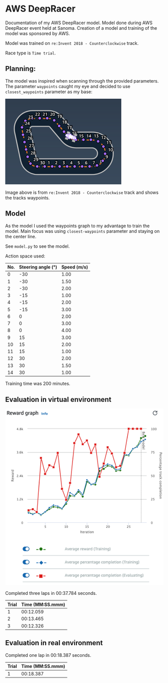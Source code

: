 # AWS DeepRacer

Documentation of my AWS DeepRacer model. Model done during AWS DeepRacer event held at Sanoma. Creation of a model and training of the model was sponsored by AWS.

Model was trained on `re:Invent 2018 - Counterclockwise` track.

Race type is `Time trial`.

## Planning:

The model was inspired when scanning through the provided parameters. The parameter `waypoints` caught my eye and decided to use `closest_waypoints` parameter as my base:

![AWS DeepRacer Waypoints Graph](resources/waypoints.png)

Image above is from `re:Invent 2018 - Counterclockwise` track and shows the tracks waypoints.

## Model

As the model I used the waypoints graph to my advantage to train the model.
Main focus was using `closest-waypoints` parameter and staying on the center line.

See `model.py` to see the model.

Action space used:

| No.         | Steering angle (°) | Speed (m/s) |
| ----------- | ------------------ | ----------- |
| 0           | -30                | 1.00        |
| 1           | -30                | 1.50        |
| 2           | -30                | 2.00        |
| 3           | -15                | 1.00        |
| 4           | -15                | 2.00        |
| 5           | -15                | 3.00        |
| 6           | 0                  | 2.00        |
| 7           | 0                  | 3.00        |
| 8           | 0                  | 4.00        |
| 9           | 15                 | 3.00        |
| 10          | 15                 | 2.00        |
| 11          | 15                 | 1.00        |
| 12          | 30                 | 2.00        |
| 13          | 30                 | 1.50        |
| 14          | 30                 | 1.00        |

Training time was 200 minutes.

## Evaluation in virtual environment

![Training Graph](resources/training_graph.png)

Completed three laps in 00:37.784 seconds.

| Trial       | Time (MM:SS.mmm) |
| ----------- | ---------------- |
| 1           | 00:12.059        |
| 2           | 00:13.465        |
| 3           | 00:12.326        |

## Evaluation in real environment

Completed one lap in 00:18.387 seconds.

| Trial       | Time (MM:SS.mmm) |
| ----------- | ---------------- |
| 1           | 00:18.387        |